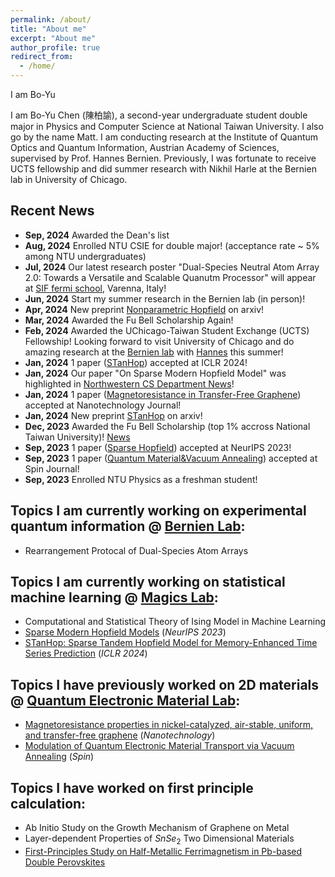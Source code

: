 ```yaml
---
permalink: /about/
title: "About me"
excerpt: "About me"
author_profile: true
redirect_from:
  - /home/
---
```


I am Bo-Yu 

I am Bo-Yu Chen (陳柏諭), a second-year undergraduate student double major in Physics and Computer Science at National Taiwan University. I also go by the name Matt. I am conducting research at the Institute of Quantum Optics and Quantum Information, Austrian Academy of Sciences, supervised by Prof. Hannes Bernien.
Previously, I was fortunate to receive UCTS fellowship and did summer research with Nikhil Harle at the Bernien lab in University of Chicago.

## Recent News
* **Sep, 2024** Awarded the Dean's list
* **Aug, 2024** Enrolled NTU CSIE for double major! (acceptance rate ~ 5% among NTU undergraduates)
* **Jul, 2024** Our latest research poster "Dual-Species Neutral Atom Array 2.0: Towards a Versatile and Scalable Quanutm Processor" will appear at [SIF fermi school](https://sites.google.com/unifi.it/varenna2024atoms/home), Varenna, Italy!
* **Jun, 2024** Start my summer research in the Bernien lab (in person)!
* **Apr, 2024** New preprint [Nonparametric Hopfield](https://arxiv.org/pdf/2404.03900.pdf) on arxiv!
* **Mar, 2024** Awarded the Fu Bell Scholarship Again!
* **Feb, 2024** Awarded the UChicago-Taiwan Student Exchange (UCTS) Fellowship! Looking forward to visit University of Chicago and do amazing research at the [Bernien lab](http://www.bernienlab.com/)  with [Hannes](https://pme.uchicago.edu/faculty/hannes-bernien) this summer!
* **Jan, 2024** 1 paper ([STanHop](https://openreview.net/forum?id=6iwg437CZs&referrer=%5BAuthor%20Console%5D(%2Fgroup%3Fid%3DICLR.cc%2F2024%2FConference%2FAuthors%23your-submissions))) accepted at ICLR 2024!
* **Jan, 2024** Our paper "On Sparse Modern Hopfield Model" was highlighted in [Northwestern CS Department News](https://www.mccormick.northwestern.edu/computer-science/news-events/news/articles/2023/strong-northwestern-cs-presence-at-the-2023-neurips-conference.html)!
* **Jan, 2024** 1 paper ([Magnetoresistance in Transfer-Free Graphene](https://iopscience.iop.org/article/10.1088/1361-6528/ad2381/meta)) accepted at Nanotechnology Journal!
* **Jan, 2024** New preprint [STanHop](https://arxiv.org/abs/2312.17346) on arxiv!
* **Dec, 2023** Awarded the Fu Bell Scholarship (top 1% accross National Taiwan University)! [News](https://sec.ntu.edu.tw/epaper/article.asp?num=1590&sn=23971)
* **Sep, 2023** 1 paper ([Sparse Hopfield](https://arxiv.org/abs/2309.12673)) accepted at NeurIPS 2023!
* **Sep, 2023** 1 paper ([Quantum Material&Vacuum Annealing](https://www.worldscientific.com/doi/10.1142/S2010324723400234)) accepted at Spin Journal!
* **Sep, 2023** Enrolled NTU Physics as a freshman student!

## Topics I am currently working on experimental quantum information @ [Bernien Lab](http://www.bernienlab.com/):
* Rearrangement Protocal of Dual-Species Atom Arrays

## Topics I am currently working on statistical machine learning @ [Magics Lab](https://magics.cs.northwestern.edu/papers.html):
* Computational and Statistical Theory of Ising Model in Machine Learning
* <a href="https://arxiv.org/abs/2309.12673" target="_blank">Sparse Modern Hopfield Models</a> (*NeurIPS 2023*)
* <a href="https://arxiv.org/abs/2312.17346" target="_blank">STanHop: Sparse Tandem Hopfield Model for Memory-Enhanced Time Series Prediction</a> (*ICLR 2024*)

## Topics I have previously worked on 2D materials @ [Quantum Electronic Material Lab](https://cyellab453.wixsite.com/mysite):
* <a href="https://iopscience.iop.org/article/10.1088/1361-6528/ad2381/meta" target="_blank">Magnetoresistance properties in nickel-catalyzed, air-stable, uniform, and transfer-free graphene</a> (*Nanotechnology*)
* <a href="https://www.worldscientific.com/doi/10.1142/S2010324723400234" target="_blank">Modulation of Quantum Electronic Material Transport via Vacuum Annealing</a> (*Spin*)

## Topics I have worked on first principle calculation:
* Ab Initio Study on the Growth Mechanism of Graphene on Metal
* Layer-dependent Properties of $SnSe_2$ Two Dimensional Materials
* <a href=" https://www.mdpi.com/1996-1944/15/9/3311" target="_blank">First-Principles Study on Half-Metallic Ferrimagnetism in Pb-based Double Perovskites</a>
